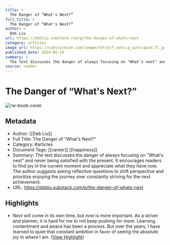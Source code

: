 ```yaml
---
title: >
  The Danger of “What's Next?”
full_title: >
  The Danger of “What's Next?”
author: >
  Deb Liu
url: https://debliu.substack.com/p/the-danger-of-whats-next
category: articles
image_url: https://substackcdn.com/image/fetch/f_auto,q_auto:good,fl_progressive:steep/https%3A%2F%2Fsubstack-post-media.s3.amazonaws.com%2Fpublic%2Fimages%2F89b2c8d4-a091-4f2a-a8b4-8cd315c63c63_3278x2185.jpeg
published_date: 2024-05-10
summary: >
  The text discusses the danger of always focusing on "What's next" and never being satisfied with the present. It encourages readers to find joy in the current moment and appreciate what they have now. The author suggests asking reflective questions to shift perspective and prioritize enjoying the journey over constantly striving for the next achievement.
source: reader
---
```

# The Danger of “What's Next?”

![rw-book-cover](https://substackcdn.com/image/fetch/f_auto,q_auto:good,fl_progressive:steep/https%3A%2F%2Fsubstack-post-media.s3.amazonaws.com%2Fpublic%2Fimages%2F89b2c8d4-a091-4f2a-a8b4-8cd315c63c63_3278x2185.jpeg)

## Metadata
- Author: [[Deb Liu]]
- Full Title: The Danger of “What's Next?”
- Category: #articles
- Document Tags: [[career]] [[happiness]] 
- Summary: The text discusses the danger of always focusing on "What's next" and never being satisfied with the present. It encourages readers to find joy in the current moment and appreciate what they have now. The author suggests asking reflective questions to shift perspective and prioritize enjoying the journey over constantly striving for the next achievement.
- URL: https://debliu.substack.com/p/the-danger-of-whats-next

## Highlights
- *Next* will come in its own time, but *now* is more important. As a striver and planner, it is hard for me to not keep pushing for more. Learning contentment and peace has been a process. But over the years, I have learned to quiet that constant ambition in favor of seeing the absolute joy in where I am. ([View Highlight](https://read.readwise.io/read/01hz23s7b0apkjjqedwgca3fv8))


